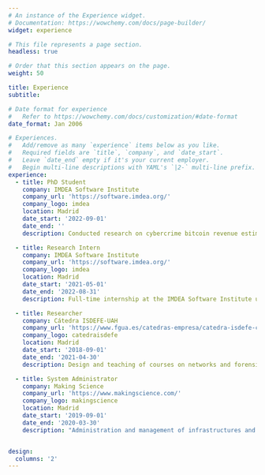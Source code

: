```yaml
---
# An instance of the Experience widget.
# Documentation: https://wowchemy.com/docs/page-builder/
widget: experience

# This file represents a page section.
headless: true

# Order that this section appears on the page.
weight: 50

title: Experience
subtitle:

# Date format for experience
#   Refer to https://wowchemy.com/docs/customization/#date-format
date_format: Jan 2006

# Experiences.
#   Add/remove as many `experience` items below as you like.
#   Required fields are `title`, `company`, and `date_start`.
#   Leave `date_end` empty if it's your current employer.
#   Begin multi-line descriptions with YAML's `|2-` multi-line prefix.
experience:
  - title: PhD Student
    company: IMDEA Software Institute
    company_url: 'https://software.imdea.org/'
    company_logo: imdea
    location: Madrid
    date_start: '2022-09-01'
    date_end: ''
    description: Conducted research on cybercrime bitcoin revenue estimation methods, emphasizing methodological variations. Developed a tool replicating diverse approaches, highlighting potential overestimation risks. Developed techniques improving estimation accuracy, exposing existing discrepancies.

  - title: Research Intern
    company: IMDEA Software Institute
    company_url: 'https://software.imdea.org/'
    company_logo: imdea
    location: Madrid
    date_start: '2021-05-01'
    date_end: '2022-08-31'
    description: Full-time internship at the IMDEA Software Institute under the supervision of Prof. Juan Caballero in collaboration with NortonLifeLock Research Group to work on the development of a threat hunting tool using the VirusTotal file feed.

  - title: Researcher
    company: Cátedra ISDEFE-UAH
    company_url: 'https://www.fgua.es/catedras-empresa/catedra-isdefe-ciberseguridad-tic-avance-digital/'
    company_logo: catedraisdefe
    location: Madrid
    date_start: '2018-09-01'
    date_end: '2021-04-30'
    description: Design and teaching of courses on networks and forensics, with a focus on drone technology. Conducted in-depth analysis on anonymization networks (Deep Web, Dark Web, and Dark Net) and homomorphic encryption, to anticipate emerging trends and technologies in the cybersecurity landscape. Generated static code analysis reports to enhance software security and identify vulnerabilities, contributing to robust and secure applications.

  - title: System Administrator
    company: Making Science
    company_url: 'https://www.makingscience.com/'
    company_logo: makingscience
    location: Madrid
    date_start: '2019-09-01'
    date_end: '2020-03-30'
    description: "Administration and management of infrastructures and services: Google Cloud Platform and on-premises. Configuration and automation of high-availability system with the philosophy of Infrastructure as code (IaC) with tools such as SaltStack, Terraform and Docker."


design:
  columns: '2'
---
```

